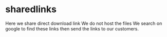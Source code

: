 # sharedlinks

Here we share direct download link
We do not host the files
We search on google to find these links then send the links to our customers.
